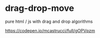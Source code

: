 # drag-drop-move
pure html / js with drag and drop algorithms

https://codepen.io/mcastrucci/full/gOPVpzm

